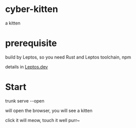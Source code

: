 # cyber-kitten
a kitten

# prerequisite
build by Leptos, so you need Rust and Leptos toolchain, npm

details in [Leptos.dev](https://book.leptos.dev/)

# Start
trunk serve --open

will open the browser, you will see a kitten

click it will meow, touch it well purr~